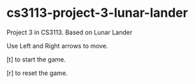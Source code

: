 # cs3113-project-3-lunar-lander
Project 3 in CS3113. Based on Lunar Lander

Use Left and Right arrows to move.

[t] to start the game.

[r] to reset the game.
